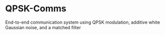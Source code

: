 # QPSK-Comms
End-to-end communication system using QPSK modulation, additive white Gaussian noise, and a matched filter
